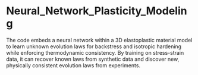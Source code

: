 # Neural_Network_Plasticity_Modeling
The code embeds a neural network within a 3D elastoplastic material model to learn unknown evolution laws for backstress and isotropic hardening while enforcing thermodynamic consistency. By training on stress-strain data, it can recover known laws from synthetic data and discover new, physically consistent evolution laws from experiments.
